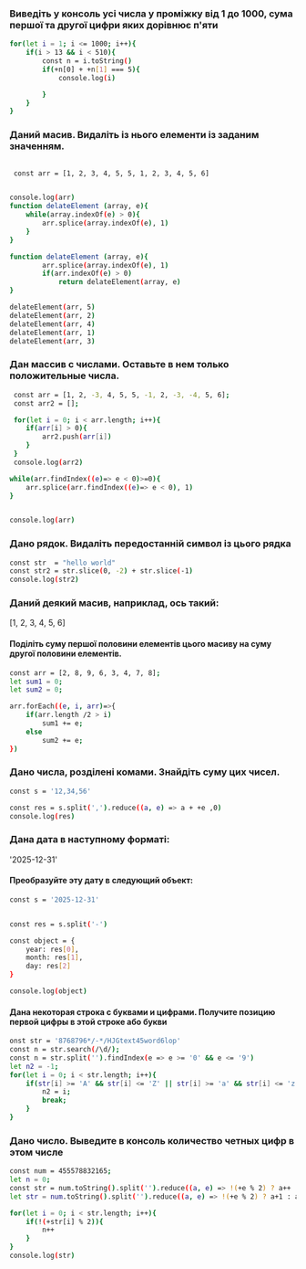 ### Виведіть у консоль усі числа у проміжку від 1 до 1000, сума першої та другої цифри яких дорівнює п'яти

```sh
for(let i = 1; i <= 1000; i++){
    if(i > 13 && i < 510){
        const n = i.toString()
        if(+n[0] + +n[1] === 5){
            console.log(i)

        }
    }
}
```
### Даний масив. Видаліть із нього елементи із заданим значенням.
```sh

 const arr = [1, 2, 3, 4, 5, 5, 1, 2, 3, 4, 5, 6]


console.log(arr)
function delateElement (array, e){
    while(array.indexOf(e) > 0){
        arr.splice(array.indexOf(e), 1)
    }
}

function delateElement (array, e){
        arr.splice(array.indexOf(e), 1)
        if(arr.indexOf(e) > 0) 
            return delateElement(array, e)
}

delateElement(arr, 5)
delateElement(arr, 2)
delateElement(arr, 4)
delateElement(arr, 1)
delateElement(arr, 3)
```

### Дан массив с числами. Оставьте в нем только положительные числа.
```sh
 const arr = [1, 2, -3, 4, 5, 5, -1, 2, -3, -4, 5, 6];
 const arr2 = [];

 for(let i = 0; i < arr.length; i++){
    if(arr[i] > 0){
        arr2.push(arr[i])
    }
 }
 console.log(arr2)

while(arr.findIndex((e)=> e < 0)>=0){
    arr.splice(arr.findIndex((e)=> e < 0), 1)
}


console.log(arr)
```
### Дано рядок. Видаліть передостанній символ із цього рядка
```sh
const str  = "hello world"
const str2 = str.slice(0, -2) + str.slice(-1)
console.log(str2)
```
### Даний деякий масив, наприклад, ось такий:
[1, 2, 3, 4, 5, 6]
#### Поділіть суму першої половини елементів цього масиву на суму другої половини елементів.
```sh
const arr = [2, 8, 9, 6, 3, 4, 7, 8];
let sum1 = 0;
let sum2 = 0;

arr.forEach((e, i, arr)=>{
    if(arr.length /2 > i)
        sum1 += e;
    else
        sum2 += e;
})
```
### Дано числа, розділені комами. Знайдіть суму цих чисел.
```sh
const s = '12,34,56'

const res = s.split(',').reduce((a, e) => a + +e ,0)
console.log(res)
```

### Дана дата в наступному форматі:
'2025-12-31'
#### Преобразуйте эту дату в следующий объект:
```sh
const s = '2025-12-31'


const res = s.split('-')

const object = {
    year: res[0],
    month: res[1],
    day: res[2]
}

console.log(object)
```
#### Дана некоторая строка с буквами и цифрами. Получите позицию первой цифры в этой строке або букви
```sh
onst str = '8768796*/-*/HJGtext45word6lop'
const n = str.search(/\d/);
const n = str.split('').findIndex(e => e >= '0' && e <= '9')
let n2 = -1;
for(let i = 0; i < str.length; i++){
    if(str[i] >= 'A' && str[i] <= 'Z' || str[i] >= 'a' && str[i] <= 'z'){
        n2 = i;
        break;
    }
}
```


### Дано число. Выведите в консоль количество четных цифр в этом числе

```sh
const num = 455578832165;
let n = 0;
const str = num.toString().split('').reduce((a, e) => !(+e % 2) ? a++ : a , 0)
let str = num.toString().split('').reduce((a, e) => !(+e % 2) ? a+1 : a , 0)

for(let i = 0; i < str.length; i++){
    if(!(+str[i] % 2)){
        n++
    }
}
console.log(str)
```

